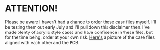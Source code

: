 # ATTENTION!

Please be aware I haven't had a chance to order these case files myself.  I'll be testing them out early July and I'll pull down this disclaimer then.  I've made plenty of acrylic style cases and have confidence in these files, but for the time being, order at your own risk.  [Here's](https://imgur.com/IlVzJfS) a picture of the case files aligned with each other and the PCB.
